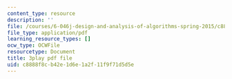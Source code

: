 ```yaml
---
content_type: resource
description: ''
file: /courses/6-046j-design-and-analysis-of-algorithms-spring-2015/c8888f8cb42e1d6e1a2f11f9f71d5d5e_cNB2lADK3_s.pdf
file_type: application/pdf
learning_resource_types: []
ocw_type: OCWFile
resourcetype: Document
title: 3play pdf file
uid: c8888f8c-b42e-1d6e-1a2f-11f9f71d5d5e
---
```

